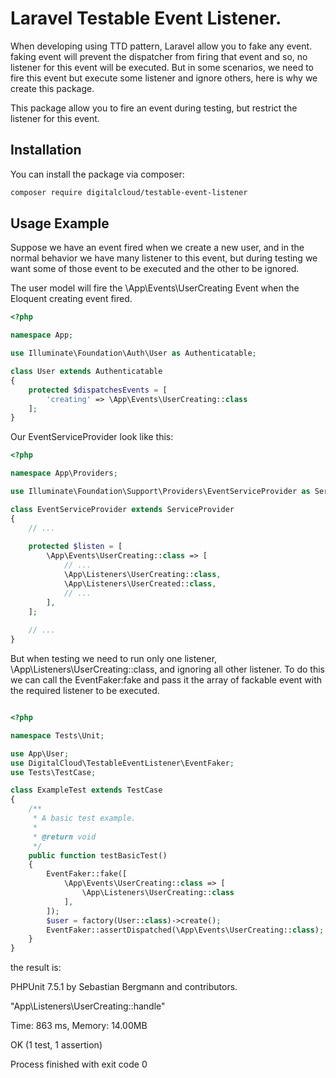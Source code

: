 # Laravel Testable Event Listener.

When developing using TTD pattern, Laravel allow you to fake any event. faking event will prevent the dispatcher from firing that event and so, no listener for this event will be executed. But in some scenarios, we need to fire this event but execute some listener and ignore others, here is why we create this package.

This package allow you to fire an event during testing, but restrict the listener for this event.

## Installation

You can install the package via composer:

```bash
composer require digitalcloud/testable-event-listener
```

## Usage Example

Suppose we have an event fired when we create a new user, and in the normal behavior we have many listener to this event, but during testing we want some of those event to be executed and the other to be ignored.

The user model will fire the \App\Events\UserCreating Event when the Eloquent creating event fired.

```php
<?php

namespace App;

use Illuminate\Foundation\Auth\User as Authenticatable;

class User extends Authenticatable
{
    protected $dispatchesEvents = [
        'creating' => \App\Events\UserCreating::class
    ];
}

```

Our EventServiceProvider look like this:

```php
<?php

namespace App\Providers;

use Illuminate\Foundation\Support\Providers\EventServiceProvider as ServiceProvider;

class EventServiceProvider extends ServiceProvider
{
    // ...
    
    protected $listen = [
        \App\Events\UserCreating::class => [
            // ...
            \App\Listeners\UserCreating::class,
            \App\Listeners\UserCreated::class,
            // ...
        ],
    ];
    
    // ...
}

```

But when testing we need to run only one listener, \App\Listeners\UserCreating::class, and ignoring all other listener. To do this we can call the EventFaker:fake and pass it the array of fackable event with the required listener to be executed.


```php

<?php

namespace Tests\Unit;

use App\User;
use DigitalCloud\TestableEventListener\EventFaker;
use Tests\TestCase;

class ExampleTest extends TestCase
{
    /**
     * A basic test example.
     *
     * @return void
     */
    public function testBasicTest()
    {
        EventFaker::fake([
            \App\Events\UserCreating::class => [
                \App\Listeners\UserCreating::class
            ],
        ]);
        $user = factory(User::class)->create();
        EventFaker::assertDispatched(\App\Events\UserCreating::class);
    }
}

```

the result is:

PHPUnit 7.5.1 by Sebastian Bergmann and contributors.

"App\Listeners\UserCreating::handle"

Time: 863 ms, Memory: 14.00MB

OK (1 test, 1 assertion)

Process finished with exit code 0



